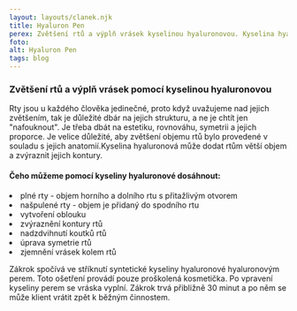 ```yaml
---
layout: layouts/clanek.njk
title: Hyaluron Pen
perex: Zvětšení rtů a výplň vrásek kyselinou hyaluronovou. Kyselina hyaluronová může dodat rtům větší objem a zvýraznit jejich kontury.
foto: 
alt: Hyaluron Pen
tags: blog
---
```


### Zvětšení rtů a výplň vrásek pomocí kyselinou hyaluronovou

Rty jsou u každého člověka jedinečné, proto když uvažujeme nad jejich zvětšením, tak je důležité dbár na jejich strukturu, a ne je chtít jen "nafouknout". Je třeba dbát na estetiku, rovnováhu, symetrii a jejich proporce. Je velice důležité, aby zvětšení objemu rtů bylo provedené v souladu s jejich anatomií.Kyselina hyaluronová může dodat rtům větší objem a zvýraznit jejich kontury.

#### Čeho můžeme pomocí kyseliny hyaluronové dosáhnout:

<li>plné rty - objem horního a dolního rtu s přitažlivým otvorem</li>
<li>našpulené rty - objem je přidaný do spodního rtu</li>
<li>vytvoření oblouku</li>
<li>zvýraznění kontury rtů</li>
<li>nadzdvihnutí koutků rtů</li>
<li>úprava symetrie rtů</li>
<li>zjemnění vrásek kolem rtů</li>

Zákrok spočívá ve stříknutí syntetické kyseliny hyaluronové hyaluronovým perem. Toto ošetření provádí pouze proškolená kosmetička. Po vpravení kyseliny perem se vráska vyplní. Zákrok trvá přibližně 30 minut a po něm se může klient vrátit zpět k běžným činnostem.
